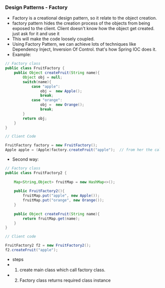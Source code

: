 ### Design Patterns - Factory
- Factory is a creational design pattern, so it relate to the object creation.
- factory pattern hides the creation process of the objects from being exposed to the client. Client doesn't know how the object get created. just ask for it and use it
- This will make the code loosely coupled.
- Using Factory Pattern, we can achieve lots of techniques like Dependency Inject, Inversion Of Control. that's how Spring IOC does it.
- Example:
```java
// Factory class
public class FruitFactory {
	public Object createFruit(String name){
		Object obj = null;
		switch(name){
			case "apple":
				obj =  new Apple();
				break;
			case "orange":
				obj =  new Orange();
				break;
		}
		return obj;
	}
}

// Client Code

FruitFactory factory = new FruitFactory();
Apple apple = (Apple)factory.createFruit("apple");  // from her the caller doesn't know how the apple object got created.
```
- Second way:
```java
// Factory class
public class FruitFactory2 {
	
	Map<String,Object> fruitMap = new HashMap<>();
	
	public FruitFactory2(){
		fruitMap.put("apple", new Apple());
		fruitMap.put("orange", new Orange());
	}
	
	public Object createFruit(String name){
		return fruitMap.get(name);
	}
}

// Client code 

FruitFactory2 f2 = new FruitFactory2();
f2.createFruit("apple");
```
- steps
- 1) create main class which call factory class.
- 2) Factory class returns required class instance 

